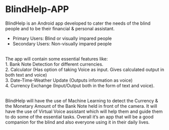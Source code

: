 # BlindHelp-APP
BlindHelp is an Android app developed to cater the needs of the blind people and to be their financial & personal assistant. 
* Primary Users: Blind or visually impared people
* Secondary Users: Non-visually impared people <br />
<br />
The app will contain some essential features like: <br />
1. Bank Note Detection for different currencies. <br />
2. Calculator (Has option of taking Voice as input. Gives calculated output in both text and voice) <br />
3. Date-Time-Weather Update (Outputs information as voice) <br />
4. Currency Exchange (Input/Output both in the form of text and voice). <br />
<br />

BlindHelp will have the use of Machine Learning to detect the Currency & the Monetary Amount of the Bank Note held in front of the camera.
It will have the use of Virtual Voice assistant which will help them and guide them to do some of the essential tasks. 
Overall it’s an app that will be a good companion for the blind and also everyone using it in their daily lives.

